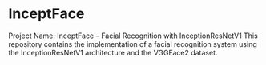 # InceptFace
Project Name: InceptFace – Facial Recognition with InceptionResNetV1  This repository contains the implementation of a facial recognition system using the InceptionResNetV1 architecture and the VGGFace2 dataset.

